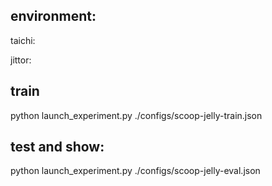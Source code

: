 


## environment:

taichi:

jittor:

## train

python launch_experiment.py ./configs/scoop-jelly-train.json

## test and show:

python launch_experiment.py ./configs/scoop-jelly-eval.json
